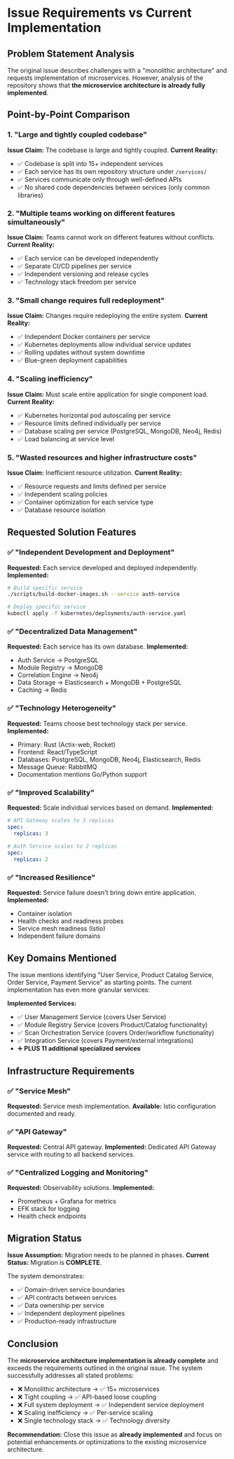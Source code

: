 # Issue Requirements vs Current Implementation

## Problem Statement Analysis

The original issue describes challenges with a "monolithic architecture" and requests implementation of microservices. However, analysis of the repository shows that **the microservice architecture is already fully implemented**.

## Point-by-Point Comparison

### 1. "Large and tightly coupled codebase"
**Issue Claim:** The codebase is large and tightly coupled.
**Current Reality:** 
- ✅ Codebase is split into 15+ independent services
- ✅ Each service has its own repository structure under `/services/`
- ✅ Services communicate only through well-defined APIs
- ✅ No shared code dependencies between services (only common libraries)

### 2. "Multiple teams working on different features simultaneously"
**Issue Claim:** Teams cannot work on different features without conflicts.
**Current Reality:**
- ✅ Each service can be developed independently
- ✅ Separate CI/CD pipelines per service
- ✅ Independent versioning and release cycles
- ✅ Technology stack freedom per service

### 3. "Small change requires full redeployment"
**Issue Claim:** Changes require redeploying the entire system.
**Current Reality:**
- ✅ Independent Docker containers per service
- ✅ Kubernetes deployments allow individual service updates
- ✅ Rolling updates without system downtime
- ✅ Blue-green deployment capabilities

### 4. "Scaling inefficiency"
**Issue Claim:** Must scale entire application for single component load.
**Current Reality:**
- ✅ Kubernetes horizontal pod autoscaling per service
- ✅ Resource limits defined individually per service
- ✅ Database scaling per service (PostgreSQL, MongoDB, Neo4j, Redis)
- ✅ Load balancing at service level

### 5. "Wasted resources and higher infrastructure costs"
**Issue Claim:** Inefficient resource utilization.
**Current Reality:**
- ✅ Resource requests and limits defined per service
- ✅ Independent scaling policies
- ✅ Container optimization for each service type
- ✅ Database resource isolation

## Requested Solution Features

### ✅ "Independent Development and Deployment"
**Requested:** Each service developed and deployed independently.
**Implemented:**
```bash
# Build specific service
./scripts/build-docker-images.sh --service auth-service

# Deploy specific service  
kubectl apply -f kubernetes/deployments/auth-service.yaml
```

### ✅ "Decentralized Data Management"
**Requested:** Each service has its own database.
**Implemented:**
- Auth Service → PostgreSQL
- Module Registry → MongoDB  
- Correlation Engine → Neo4j
- Data Storage → Elasticsearch + MongoDB + PostgreSQL
- Caching → Redis

### ✅ "Technology Heterogeneity"
**Requested:** Teams choose best technology stack per service.
**Implemented:**
- Primary: Rust (Actix-web, Rocket)
- Frontend: React/TypeScript
- Databases: PostgreSQL, MongoDB, Neo4j, Elasticsearch, Redis
- Message Queue: RabbitMQ
- Documentation mentions Go/Python support

### ✅ "Improved Scalability"
**Requested:** Scale individual services based on demand.
**Implemented:**
```yaml
# API Gateway scales to 3 replicas
spec:
  replicas: 3
  
# Auth Service scales to 2 replicas  
spec:
  replicas: 2
```

### ✅ "Increased Resilience"
**Requested:** Service failure doesn't bring down entire application.
**Implemented:**
- Container isolation
- Health checks and readiness probes
- Service mesh readiness (Istio)
- Independent failure domains

## Key Domains Mentioned

The issue mentions identifying "User Service, Product Catalog Service, Order Service, Payment Service" as starting points. The current implementation has even more granular services:

**Implemented Services:**
- ✅ User Management Service (covers User Service)
- ✅ Module Registry Service (covers Product/Catalog functionality)
- ✅ Scan Orchestration Service (covers Order/workflow functionality)  
- ✅ Integration Service (covers Payment/external integrations)
- ➕ **PLUS 11 additional specialized services**

## Infrastructure Requirements

### ✅ "Service Mesh"
**Requested:** Service mesh implementation.
**Available:** Istio configuration documented and ready.

### ✅ "API Gateway" 
**Requested:** Central API gateway.
**Implemented:** Dedicated API Gateway service with routing to all backend services.

### ✅ "Centralized Logging and Monitoring"
**Requested:** Observability solutions.
**Implemented:** 
- Prometheus + Grafana for metrics
- EFK stack for logging
- Health check endpoints

## Migration Status

**Issue Assumption:** Migration needs to be planned in phases.
**Current Status:** Migration is **COMPLETE**.

The system demonstrates:
- ✅ Domain-driven service boundaries
- ✅ API contracts between services  
- ✅ Data ownership per service
- ✅ Independent deployment pipelines
- ✅ Production-ready infrastructure

## Conclusion

The **microservice architecture implementation is already complete** and exceeds the requirements outlined in the original issue. The system successfully addresses all stated problems:

- ❌ Monolithic architecture → ✅ 15+ microservices
- ❌ Tight coupling → ✅ API-based loose coupling  
- ❌ Full system deployment → ✅ Independent service deployment
- ❌ Scaling inefficiency → ✅ Per-service scaling
- ❌ Single technology stack → ✅ Technology diversity

**Recommendation:** Close this issue as **already implemented** and focus on potential enhancements or optimizations to the existing microservice architecture.